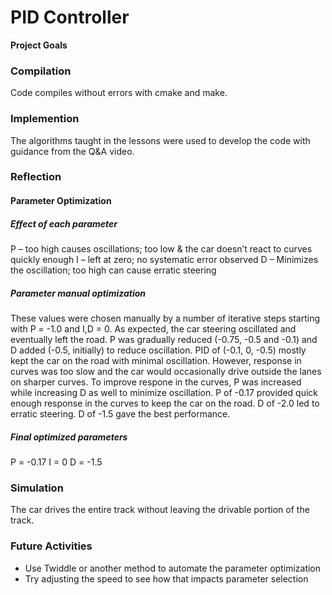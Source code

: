 # **PID Controller** 

**Project Goals**


### Compilation
Code compiles without errors with cmake and make.

### Implemention
The algorithms taught in the lessons were used to develop the code with guidance from the Q&A video.

### Reflection

#### Parameter Optimization

##### Effect of each parameter
P – too high causes oscillations; too low & the car doesn’t react to curves quickly enough
I – left at zero; no systematic error observed
D – Minimizes the oscillation; too high can cause erratic steering

##### Parameter manual optimization
These values were chosen manually by a number of iterative steps starting with P = -1.0 and I,D = 0.  As expected, the car steering oscillated and eventually left the road.  P was gradually reduced (-0.75, -0.5 and -0.1) and D added (-0.5, initially) to reduce oscillation.  PID of (-0.1, 0, -0.5) mostly kept the car on the road with minimal oscillation.  However, response in curves was too slow and the car would occasionally drive outside the lanes on sharper curves.  To improve respone in the curves, P was increased while increasing D as well to minimize oscillation.  P of -0.17 provided quick enough response in the curves to keep the car on the road.  D of -2.0 led to erratic steering.  D of -1.5 gave the best performance.

##### Final optimized parameters
P = -0.17
I = 0
D = -1.5

### Simulation
The car drives the entire track without leaving the drivable portion of the track.

### Future Activities
* Use Twiddle or another method to automate the parameter optimization
* Try adjusting the speed to see how that impacts parameter selection
